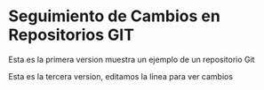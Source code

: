 # Seguimiento de Cambios en Repositorios GIT

Esta es la primera version muestra un ejemplo de un repositorio Git

Esta es la tercera version, editamos la linea para ver cambios
